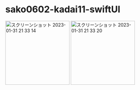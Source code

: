 # sako0602-kadai11-swiftUI
<img width="200" alt="スクリーンショット 2023-01-31 21 33 14" src="https://user-images.githubusercontent.com/111943557/215760952-64210835-3b66-4022-818c-696735dc592f.png">
<img width="200" alt="スクリーンショット 2023-01-31 21 33 20" src="https://user-images.githubusercontent.com/111943557/215760964-d3642e3e-6362-4c7b-aaf3-13fdaad796df.png">
